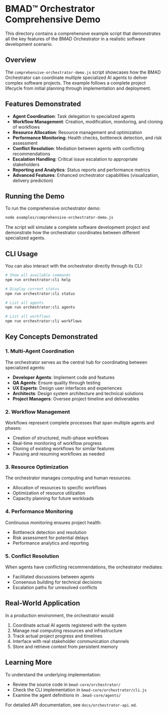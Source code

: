 # BMAD™ Orchestrator Comprehensive Demo

This directory contains a comprehensive example script that demonstrates all the key features of the BMAD Orchestrator in a realistic software development scenario.

## Overview

The `comprehensive-orchestrator-demo.js` script showcases how the BMAD Orchestrator can coordinate multiple specialized AI agents to deliver complex software projects. The example follows a complete project lifecycle from initial planning through implementation and deployment.

## Features Demonstrated

- **Agent Coordination**: Task delegation to specialized agents
- **Workflow Management**: Creation, modification, monitoring, and cloning of workflows
- **Resource Allocation**: Resource management and optimization
- **Performance Monitoring**: Health checks, bottleneck detection, and risk assessment
- **Conflict Resolution**: Mediation between agents with conflicting recommendations
- **Escalation Handling**: Critical issue escalation to appropriate stakeholders
- **Reporting and Analytics**: Status reports and performance metrics
- **Advanced Features**: Enhanced orchestrator capabilities (visualization, delivery prediction)

## Running the Demo

To run the comprehensive orchestrator demo:

```bash
node examples/comprehensive-orchestrator-demo.js
```

The script will simulate a complete software development project and demonstrate how the orchestrator coordinates between different specialized agents.

## CLI Usage

You can also interact with the orchestrator directly through its CLI:

```bash
# Show all available commands
npm run orchestrator:cli help

# Display current status
npm run orchestrator:cli status

# List all agents
npm run orchestrator:cli agents

# List all workflows
npm run orchestrator:cli workflows
```

## Key Concepts Demonstrated

### 1. Multi-Agent Coordination
The orchestrator serves as the central hub for coordinating between specialized agents:
- **Developer Agents**: Implement code and features
- **QA Agents**: Ensure quality through testing
- **UX Experts**: Design user interfaces and experiences
- **Architects**: Design system architecture and technical solutions
- **Project Managers**: Oversee project timeline and deliverables

### 2. Workflow Management
Workflows represent complete processes that span multiple agents and phases:
- Creation of structured, multi-phase workflows
- Real-time monitoring of workflow progress
- Cloning of existing workflows for similar features
- Pausing and resuming workflows as needed

### 3. Resource Optimization
The orchestrator manages computing and human resources:
- Allocation of resources to specific workflows
- Optimization of resource utilization
- Capacity planning for future workloads

### 4. Performance Monitoring
Continuous monitoring ensures project health:
- Bottleneck detection and resolution
- Risk assessment for potential delays
- Performance analytics and reporting

### 5. Conflict Resolution
When agents have conflicting recommendations, the orchestrator mediates:
- Facilitated discussions between agents
- Consensus building for technical decisions
- Escalation paths for unresolved conflicts

## Real-World Application

In a production environment, the orchestrator would:
1. Coordinate actual AI agents registered with the system
2. Manage real computing resources and infrastructure
3. Track actual project progress and timelines
4. Interface with real stakeholder communication channels
5. Store and retrieve context from persistent memory

## Learning More

To understand the underlying implementation:
- Review the source code in `bmad-core/orchestrator/`
- Check the CLI implementation in `bmad-core/orchestrator/cli.js`
- Examine the agent definitions in `.bmad-core/agents/`

For detailed API documentation, see `docs/orchestrator-api.md`.
